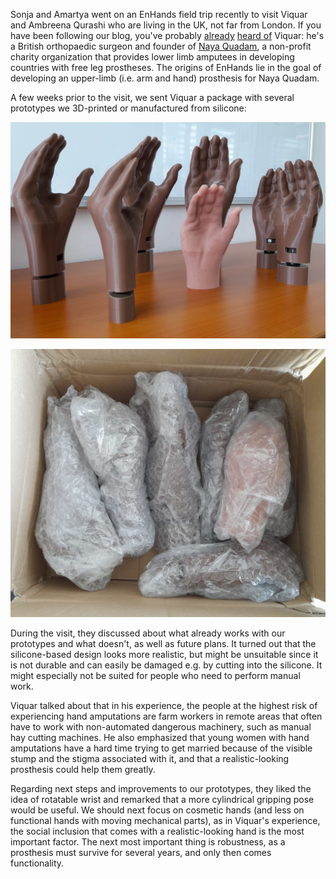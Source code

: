 Sonja and Amartya went on an EnHands field trip recently to visit Viquar and Ambreena Qurashi who are living in the UK, not far from London. If you have been following our blog, you've probably [already](/blogpost.html?post=2022-11-07-viquar-zoom-1) [heard of](/blogpost.html?post=2023-04-01-second-workshop) Viquar: he's a British orthopaedic surgeon and founder of [Naya Quadam](https://nayaqadam.org/about-us/), a non-profit charity organization that provides lower limb amputees in developing countries with free leg prostheses. The origins of EnHands lie in the goal of developing an upper-limb (i.e. arm and hand) prosthesis for Naya Quadam.

A few weeks prior to the visit, we sent Viquar a package with several prototypes we 3D-printed or manufactured from silicone: 

![](blog/2023-06-21-hands-package-2.jpg)

![](blog/2023-06-21-hands-package.jpg)

During the visit, they discussed about what already works with our prototypes and what doesn't, as well as future plans. It turned out that the silicone-based design looks more realistic, but might be unsuitable since it is not durable and can easily be damaged e.g. by cutting into the silicone. It might especially not be suited for people who need to perform manual work.

Viquar talked about that in his experience, the people at the highest risk of experiencing hand amputations are farm workers in remote areas that often have to work with non-automated dangerous machinery, such as manual hay cutting machines. He also emphasized that young women with hand amputations have a hard time trying to get married because of the visible stump and the stigma associated with it, and that a realistic-looking prosthesis could help them greatly.

Regarding next steps and improvements to our prototypes, they liked the idea of rotatable wrist and remarked that a more cylindrical gripping pose would be useful. We should next focus on cosmetic hands (and less on functional hands with moving mechanical parts), as in Viquar's experience, the social inclusion that comes with a realistic-looking hand is the most important factor. The next most important thing is robustness, as a prosthesis must survive for several years, and only then comes functionality.
